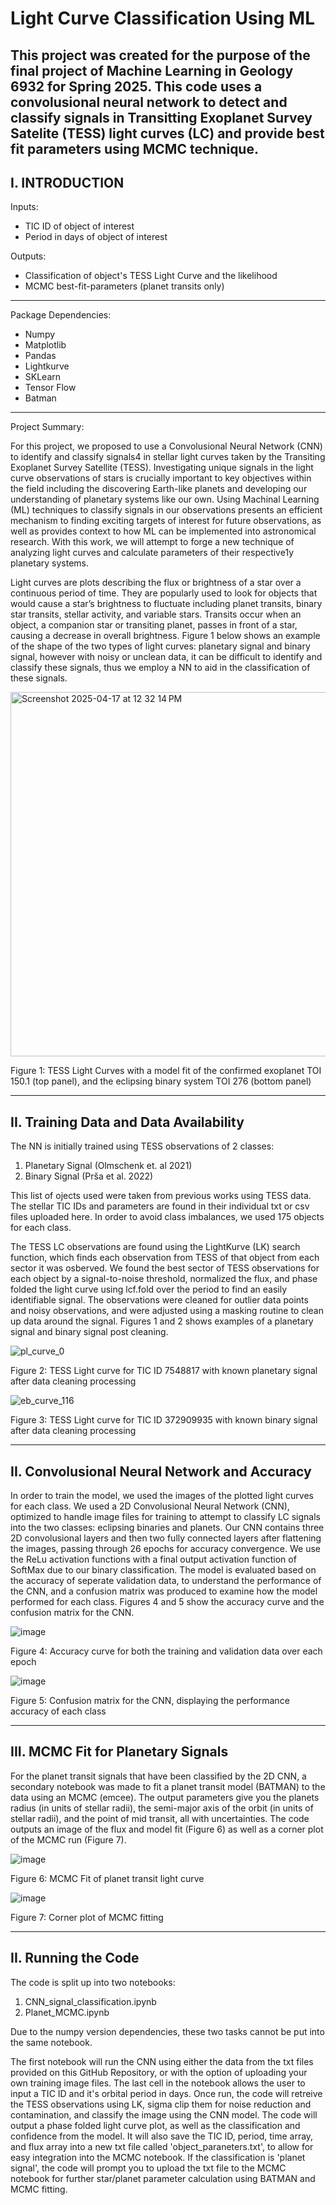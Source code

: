 # Light Curve Classification Using ML
This project was created for the purpose of the final project of Machine Learning in Geology 6932 for Spring 2025. This code uses a convolusional neural network to detect and classify signals in Transitting Exoplanet Survey Satelite (TESS) light curves (LC) and provide best fit parameters using MCMC technique. 
-------------------------------------------------------------------------------------------------------------------------------------------------------------------------------------------
I. INTRODUCTION
-------------------------------------------------------------------------------------------------------------------------------------------------------------------------------------------
Inputs:
  - TIC ID of object of interest
  - Period in days of object of interest

Outputs:
  - Classification of object's TESS Light Curve and the likelihood 
  - MCMC best-fit-parameters (planet transits only)

-------------------------------------------------------------------------------------------------------------------------------------------------------------------------------------------

Package Dependencies:
  - Numpy
  - Matplotlib
  - Pandas
  - Lightkurve
  - SKLearn
  - Tensor Flow
  - Batman

-------------------------------------------------------------------------------------------------------------------------------------------------------------------------------------------
Project Summary: 

For this project, we proposed to use a Convolusional Neural Network (CNN) to identify and classify signals4 in stellar light curves taken by the Transiting Exoplanet Survey Satellite (TESS). Investigating unique signals in the light curve observations of stars is crucially important to key objectives within the field including the discovering Earth-like planets and developing our understanding of planetary systems like our own. Using Machinal Learning (ML) techniques to classify signals in our observations presents an efficient mechanism to finding exciting targets of interest for future observations, as well as provides context to how ML can be implemented into astronomical research. With this work, we will attempt to forge a new technique of analyzing light curves and calculate parameters of their respective1y planetary systems.

Light curves are plots describing the flux or brightness of a star over a continuous period of time. They are popularly used to look for objects that would cause a star’s brightness to fluctuate including planet transits, binary star transits, stellar activity, and variable stars. Transits occur when an object, a companion star or transiting planet, passes in front of a star, causing a decrease in overall brightness. Figure 1 below shows an example of the shape of the two types of light curves: planetary signal and binary signal, however with noisy or unclean data, it can be difficult to identify and classify these signals, thus we employ a NN to aid in the classification of these signals. 

<img width="583" alt="Screenshot 2025-04-17 at 12 32 14 PM" src="https://github.com/user-attachments/assets/d29da604-6e22-4dc2-b683-678fdc8cb27d" />

Figure 1: TESS Light Curves with a model fit of the confirmed exoplanet TOI 150.1 (top panel), and the eclipsing binary system TOI 276 (bottom panel)

-------------------------------------------------------------------------------------------------------------------------------------------------------------------------------------------
II. Training Data and Data Availability 
-------------------------------------------------------------------------------------------------------------------------------------------------------------------------------------------

The NN is initially trained using TESS observations of 2 classes: 
  1. Planetary Signal (Olmschenk et. al 2021)
  2. Binary Signal (Prša et al. 2022)

This list of ojects used were taken from previous works using TESS data. The stellar TIC IDs and parameters are found in their individual txt or csv files uploaded here. In order to avoid class imbalances, we used 175 objects for each class.  

The TESS LC observations are found using the LightKurve (LK) search function, which finds each observation from TESS of that object from each sector it was osberved. We found the best sector of TESS observations for each object by a signal-to-noise threshold, normalized the flux, and phase folded the light curve using lcf.fold over the period to find an easily identifiable signal. The observations were cleaned for outlier data points and noisy observations, and were adjusted using a masking routine to clean up data around the signal. Figures 1 and 2 shows examples of a planetary signal and binary signal post cleaning. 

![pl_curve_0](https://github.com/user-attachments/assets/5df38d15-860d-4035-bfaf-05ad848f50b2)

Figure 2: TESS Light curve for TIC ID 7548817 with known planetary signal after data cleaning processing

![eb_curve_116](https://github.com/user-attachments/assets/dec3f821-001f-492c-a57e-6fabadf69593)

Figure 3: TESS Light curve for TIC ID 372909935 with known binary signal after data cleaning processing

-------------------------------------------------------------------------------------------------------------------------------------------------------------------------------------------
II. Convolusional Neural Network and Accuracy
-------------------------------------------------------------------------------------------------------------------------------------------------------------------------------------------

In order to train the model, we used the images of the plotted light curves for each class. We used a 2D Convolusional Neural Network (CNN), optimized to handle image files for training to attempt to classify LC signals into the two classes: eclipsing binaries and planets.  Our CNN contains three 2D convolusional layers and then two fully connected layers after flattening the images, passing through 26 epochs for accuracy convergence. We use the ReLu activation functions with a final output activation function of SoftMax due to our binary classification. The model is evaluated based on the accuracy of seperate validation data, to understand the performance of the CNN, and a confusion matrix was produced to examine how the model performed for each class. Figures 4 and 5 show the accuracy curve and the confusion matrix for the CNN. 

![image](https://github.com/user-attachments/assets/e255a035-bdba-4d47-b410-ba1f8c720f3d)

Figure 4: Accuracy curve for both the training and validation data over each epoch 

![image](https://github.com/user-attachments/assets/a7971100-2892-4d7a-af8c-e9ea43439798)

Figure 5: Confusion matrix for the CNN, displaying the performance accuracy of each class

-------------------------------------------------------------------------------------------------------------------------------------------------------------------------------------------
III. MCMC Fit for Planetary Signals
-------------------------------------------------------------------------------------------------------------------------------------------------------------------------------------------

For the planet transit signals that have been classified by the 2D CNN, a secondary notebook was made to fit a planet transit model (BATMAN) to the data using an MCMC (emcee). The output parameters give you the planets radius (in units of stellar radii), the semi-major axis of the orbit (in units of stellar radii), and the point of mid transit, all with uncertainties. The code outputs an image of the flux and model fit (Figure 6) as well as a corner plot of the MCMC run (Figure 7).

![image](https://github.com/user-attachments/assets/44836987-26d3-4fbd-9bf0-345689bb0bc4)

Figure 6: MCMC Fit of planet transit light curve

![image](https://github.com/user-attachments/assets/7b4e1a10-5156-476b-a8df-9eefa7990273)

Figure 7: Corner plot of MCMC fitting

-------------------------------------------------------------------------------------------------------------------------------------------------------------------------------------------
II. Running the Code
---------------------------------------------------------------------------------------------------------------------------------------------------------------------------------------------

The code is split up into two notebooks:
  1. CNN_signal_classification.ipynb
  2. Planet_MCMC.ipynb

Due to the numpy version dependencies, these two tasks cannot be put into the same notebook. 

The first notebook will run the CNN using either the data from the txt files provided on this GitHub Repository, or with the option of uploading your own training image files. The last cell in the notebook allows the user to input a TIC ID and it's orbital period in days. Once run, the code will retreive the TESS observations using LK, sigma clip them for noise reduction and contamination, and classify the image using the CNN model. The code will output a phase folded light curve plot, as well as the classification and confidence from the model. It will also save the TIC ID, period, time array, and flux array into a new txt file called 'object_paraneters.txt', to allow for easy integration into the MCMC notebook. If the classification is 'planet signal', the code will prompt you to upload the txt file to the MCMC notebook for further star/planet parameter calculation using BATMAN and MCMC fitting. 


